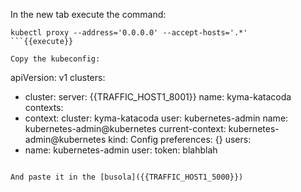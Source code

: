 In the new tab execute the command:
```
kubectl proxy --address='0.0.0.0' --accept-hosts='.*'
```{{execute}}

Copy the kubeconfig:
```
apiVersion: v1
clusters:
- cluster:
    server: {{TRAFFIC_HOST1_8001}}
  name: kyma-katacoda
contexts:
- context:
    cluster: kyma-katacoda
    user: kubernetes-admin
  name: kubernetes-admin@kubernetes
current-context: kubernetes-admin@kubernetes
kind: Config
preferences: {}
users:
- name: kubernetes-admin
  user:
    token: blahblah
```{{copy}}

And paste it in the [busola]({{TRAFFIC_HOST1_5000}})